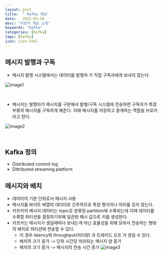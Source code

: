 ```yaml
---
layout: post
title:  " Kafka 개요"
date:   2022-03-26
desc: "카프카 개요 소개"
keywords: "Kafka"
categories: [Kafka]
tags: [kafka]
icon: icon-html
---
```


## 메시지 발행과 구독

+ 메시지 발행 시스템에서는 데이터를 발행자 가 직접 구독자에게 보내지 않는다.

![image1](https://user-images.githubusercontent.com/37110261/160224437-39320408-f199-4d27-a7d8-ac60055c9bb5.PNG)

<br/>

+ 메시지는 발행자가 메시지를 구분해서 발행/구독 시스템에 전송하면 구독자가 특정 부류의 메시지를 구독하게 해준다. 이때 메시지를 저장하고 중계하는 역할을 브로커라고 한다.

![image2](https://user-images.githubusercontent.com/37110261/160224513-2bfc3e3a-3b54-4f24-bfa7-62aa02e77015.PNG)


<br/>

## Kafka 정의

+ Distributed commit log
+ Dittributed streaming platform

## 메시지와 배치
+ 데이터의 기본 단위로서 메시지 사용
+ 메시지를 바이트 배열의 데이터로 간주하므로 특정 형식이나 의미를 갖지 않는다.
+ 카프카의 메시지 데이터는 topic로 분류된 partition에 수록되는데 이때 데이터를 수록할 파티션을 결정하기위해 일관된 해시 값으로 키를 생성한다.
+ 카프카는 메시지가 생길때마다 보내는게 아닌 효율성을 위해 모아서 전송하는 형태의 배치로 파티션에 전송할 수 있다.
    + 이 경우 latency와 throughput(처리량) 과 트레이드 오프 가 생길 수 있다.
    + 배치의 크기 증가 -> 단위 시간당 처리되는 메시지 양 증가
    + 배치의 크기 증가 -> 메시지의 전송 시간 증가
    ![image3](https://user-images.githubusercontent.com/37110261/160224851-5ddfc429-96cf-4fbf-8a44-d77443f2137a.PNG)